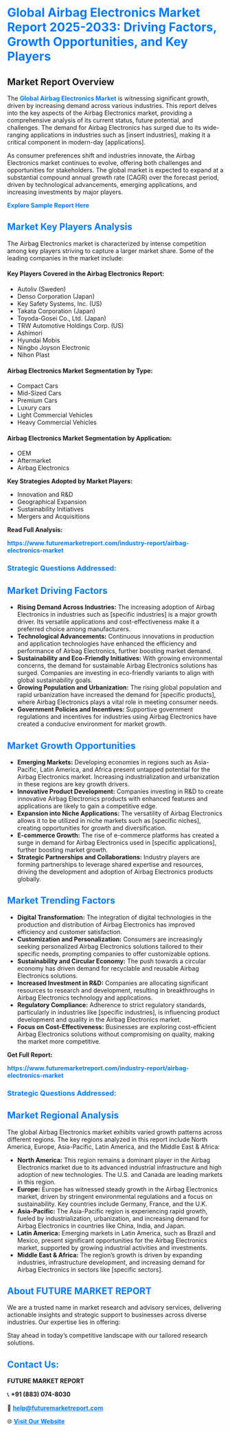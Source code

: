 <h1 style="color: #007BFF;">Global Airbag Electronics Market Report 2025-2033: Driving Factors, Growth Opportunities, and Key Players</h1>

<section id="overview">
<h2>Market Report Overview</h2>
<p>The <a href="https://www.futuremarketreport.com/industry-report/airbag-electronics-market" style="color: #007BFF; text-decoration: none;"><strong>Global Airbag Electronics Market</strong></a> is witnessing significant growth, driven by increasing demand across various industries. This report delves into the key aspects of the Airbag Electronics market, providing a comprehensive analysis of its current status, future potential, and challenges. The demand for Airbag Electronics has surged due to its wide-ranging applications in industries such as [insert industries], making it a critical component in modern-day [applications].</p>
<p>As consumer preferences shift and industries innovate, the Airbag Electronics market continues to evolve, offering both challenges and opportunities for stakeholders. The global market is expected to expand at a substantial compound annual growth rate (CAGR) over the forecast period, driven by technological advancements, emerging applications, and increasing investments by major players.</p>
</section>

<section id="overview">
<p><a href="https://www.futuremarketreport.com/request-sample/reportId=110916" style="color: #007BFF; text-decoration: none;"><strong>Explore Sample Report Here</strong></a></p>
</section>

<section id="key-players">
<h2 style="color: #007BFF;">Market Key Players Analysis</h2>
<p>The Airbag Electronics market is characterized by intense competition among key players striving to capture a larger market share. Some of the leading companies in the market include:</p>
<h4>Key Players Covered in the Airbag Electronics Report:</h4>
<ul><li>Autoliv (Sweden)</li><li>Denso Corporation (Japan)</li><li>Key Safety Systems, Inc. (US)</li><li>Takata Corporation (Japan)</li><li>Toyoda-Gosei Co., Ltd. (Japan)</li><li>TRW Automotive Holdings Corp. (US)</li><li>Ashimori</li><li>Hyundai Mobis</li><li>Ningbo Joyson Electronic</li><li>Nihon Plast</li></ul>
<h4>Airbag Electronics Market Segmentation by Type:</h4>
<ul><li>Compact Cars</li><li>Mid-Sized Cars</li><li>Premium Cars</li><li>Luxury cars</li><li>Light Commercial Vehicles</li><li>Heavy Commercial Vehicles</li></ul>

<h4>Airbag Electronics Market Segmentation by Application:</h4>
<ul><li>OEM</li><li>Aftermarket</li><li>Airbag Electronics</li></ul>
<p><strong>Key Strategies Adopted by Market Players:</strong></p>
<ul>
<li>Innovation and R&D</li>
<li>Geographical Expansion</li>
<li>Sustainability Initiatives</li>
<li>Mergers and Acquisitions</li>
</ul>
</section>

<section>
<p><strong>Read Full Analysis: </strong></p><a href="https://www.futuremarketreport.com/industry-report/airbag-electronics-market" style="color: #007BFF; text-decoration: none;"><strong>https://www.futuremarketreport.com/industry-report/airbag-electronics-market</strong></a>
<h3 style="color: #007BFF;">Strategic Questions Addressed:</h3>
</section>

<section id="driving-factors">
<h2 style="color: #007BFF;">Market Driving Factors</h2>
<ul>
<li><strong>Rising Demand Across Industries:</strong> The increasing adoption of Airbag Electronics in industries such as [specific industries] is a major growth driver. Its versatile applications and cost-effectiveness make it a preferred choice among manufacturers.</li>
<li><strong>Technological Advancements:</strong> Continuous innovations in production and application technologies have enhanced the efficiency and performance of Airbag Electronics, further boosting market demand.</li>
<li><strong>Sustainability and Eco-Friendly Initiatives:</strong> With growing environmental concerns, the demand for sustainable Airbag Electronics solutions has surged. Companies are investing in eco-friendly variants to align with global sustainability goals.</li>
<li><strong>Growing Population and Urbanization:</strong> The rising global population and rapid urbanization have increased the demand for [specific products], where Airbag Electronics plays a vital role in meeting consumer needs.</li>
<li><strong>Government Policies and Incentives:</strong> Supportive government regulations and incentives for industries using Airbag Electronics have created a conducive environment for market growth.</li>
</ul>
</section>

<section id="growth-opportunities">
<h2 style="color: #007BFF;">Market Growth Opportunities</h2>
<ul>
<li><strong>Emerging Markets:</strong> Developing economies in regions such as Asia-Pacific, Latin America, and Africa present untapped potential for the Airbag Electronics market. Increasing industrialization and urbanization in these regions are key growth drivers.</li>
<li><strong>Innovative Product Development:</strong> Companies investing in R&D to create innovative Airbag Electronics products with enhanced features and applications are likely to gain a competitive edge.</li>
<li><strong>Expansion into Niche Applications:</strong> The versatility of Airbag Electronics allows it to be utilized in niche markets such as [specific niches], creating opportunities for growth and diversification.</li>
<li><strong>E-commerce Growth:</strong> The rise of e-commerce platforms has created a surge in demand for Airbag Electronics used in [specific applications], further boosting market growth.</li>
<li><strong>Strategic Partnerships and Collaborations:</strong> Industry players are forming partnerships to leverage shared expertise and resources, driving the development and adoption of Airbag Electronics products globally.</li>
</ul>
</section>

<section id="trending-factors">
<h2 style="color: #007BFF;">Market Trending Factors</h2>
<ul>
<li><strong>Digital Transformation:</strong> The integration of digital technologies in the production and distribution of Airbag Electronics has improved efficiency and customer satisfaction.</li>
<li><strong>Customization and Personalization:</strong> Consumers are increasingly seeking personalized Airbag Electronics solutions tailored to their specific needs, prompting companies to offer customizable options.</li>
<li><strong>Sustainability and Circular Economy:</strong> The push towards a circular economy has driven demand for recyclable and reusable Airbag Electronics solutions.</li>
<li><strong>Increased Investment in R&D:</strong> Companies are allocating significant resources to research and development, resulting in breakthroughs in Airbag Electronics technology and applications.</li>
<li><strong>Regulatory Compliance:</strong> Adherence to strict regulatory standards, particularly in industries like [specific industries], is influencing product development and quality in the Airbag Electronics market.</li>
<li><strong>Focus on Cost-Effectiveness:</strong> Businesses are exploring cost-efficient Airbag Electronics solutions without compromising on quality, making the market more competitive.</li>
</ul>
</section>

<section>
<p><strong>Get Full Report: </strong></p><a href="https://www.futuremarketreport.com/industry-report/airbag-electronics-market" style="color: #007BFF; text-decoration: none;"><strong>https://www.futuremarketreport.com/industry-report/airbag-electronics-market</strong></a>
<h3 style="color: #007BFF;">Strategic Questions Addressed:</h3>
</section>


<section id="regional-analysis">
<h2 style="color: #007BFF;">Market Regional Analysis</h2>
<p>The global Airbag Electronics market exhibits varied growth patterns across different regions. The key regions analyzed in this report include North America, Europe, Asia-Pacific, Latin America, and the Middle East & Africa:</p>
<ul>
<li><strong>North America:</strong> This region remains a dominant player in the Airbag Electronics market due to its advanced industrial infrastructure and high adoption of new technologies. The U.S. and Canada are leading markets in this region.</li>
<li><strong>Europe:</strong> Europe has witnessed steady growth in the Airbag Electronics market, driven by stringent environmental regulations and a focus on sustainability. Key countries include Germany, France, and the U.K.</li>
<li><strong>Asia-Pacific:</strong> The Asia-Pacific region is experiencing rapid growth, fueled by industrialization, urbanization, and increasing demand for Airbag Electronics in countries like China, India, and Japan.</li>
<li><strong>Latin America:</strong> Emerging markets in Latin America, such as Brazil and Mexico, present significant opportunities for the Airbag Electronics market, supported by growing industrial activities and investments.</li>
<li><strong>Middle East & Africa:</strong> The region’s growth is driven by expanding industries, infrastructure development, and increasing demand for Airbag Electronics in sectors like [specific sectors].</li>
</ul>
</section>

<footer>
<h2 style="color: #007BFF;">About FUTURE MARKET REPORT</h2>
<p>We are a trusted name in market research and advisory services, delivering actionable insights and strategic support to businesses across diverse industries. Our expertise lies in offering:</p>

<p>Stay ahead in today’s competitive landscape with our tailored research solutions.</p>

<h2 style="color: #007BFF;">Contact Us:</h2>
<p><strong>FUTURE MARKET REPORT</strong></p>
<p>📞 <strong>+91 (883) 074-8030</strong></p>
<p>📧 <strong><a href="mailto:help@futuremarketreport.com" style="color: #007BFF;">help@futuremarketreport.com</a></strong></p>
<p>🌐 <strong><a href="https://www.futuremarketreport.com/" style="color: #007BFF;">Visit Our Website</a></strong></p>
</footer>
